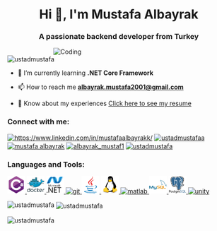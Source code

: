 
<h1 align="center">Hi 👋, I'm Mustafa Albayrak</h1>
<h3 align="center">A passionate backend developer from Turkey</h3>
<img align="right" alt = "Coding" width="400" src="https://media3.giphy.com/media/v1.Y2lkPTc5MGI3NjExenZ2ejJzd2owdzlnaXN3anVtZWVmdXptZTdodXdzM29vaHp2czdjeiZlcD12MV9pbnRlcm5hbF9naWZfYnlfaWQmY3Q9Zw/fByehYIrOIzO8XolJK/giphy.gif"> 


<p align="left"> <img src="https://komarev.com/ghpvc/?username=ustadmustafa&label=Profile%20views&color=0e75b6&style=flat" alt="ustadmustafa" /> </p>

- 🌱 I’m currently learning **.NET Core Framework**

- 📫 How to reach me **albayrak.mustafa2001@gmail.com**

- 📄 Know about my experiences [Click here to see my resume](https://drive.google.com/file/d/1jw25mvxkaSgCsGM-9NC1UtAyrKEavPz9/view?usp=drive_link)

<h3 align="left">Connect with me:</h3>
<p align="left">
<a href="https://www.linkedin.com/in/mustafaalbayrakk/" target="blank"><img align="center" src="https://raw.githubusercontent.com/rahuldkjain/github-profile-readme-generator/master/src/images/icons/Social/linked-in-alt.svg" alt="https://www.linkedin.com/in/mustafaalbayrakk/" height="30" width="40" /></a>
<a href="https://instagram.com/ustadmustafaa" target="blank"><img align="center" src="https://raw.githubusercontent.com/rahuldkjain/github-profile-readme-generator/master/src/images/icons/Social/instagram.svg" alt="ustadmustafaa" height="30" width="40" /></a>
<a href="https://www.youtube.com/channel/UC1yUbWoD0Lc6OYTq4QWv_AA" target="blank"><img align="center" src="https://raw.githubusercontent.com/rahuldkjain/github-profile-readme-generator/master/src/images/icons/Social/youtube.svg" alt="mustafa albayrak" height="30" width="40" /></a>
<a href="https://www.hackerrank.com/albayrak_mustaf1" target="blank"><img align="center" src="https://raw.githubusercontent.com/rahuldkjain/github-profile-readme-generator/master/src/images/icons/Social/hackerrank.svg" alt="albayrak_mustaf1" height="30" width="40" /></a>
<a href="https://discord.gg/ustadmustafa" target="blank"><img align="center" src="https://raw.githubusercontent.com/rahuldkjain/github-profile-readme-generator/master/src/images/icons/Social/discord.svg" alt="ustadmustafa" height="30" width="40" /></a>
</p>

<h3 align="left">Languages and Tools:</h3>
<p align="left">   <a href="https://www.w3schools.com/cs/" target="_blank" rel="noreferrer"> <img src="https://raw.githubusercontent.com/devicons/devicon/master/icons/csharp/csharp-original.svg" alt="csharp" width="40" height="40"/> </a> <a href="https://www.docker.com/" target="_blank" rel="noreferrer"> <img src="https://raw.githubusercontent.com/devicons/devicon/master/icons/docker/docker-original-wordmark.svg" alt="docker" width="40" height="40"/> </a> <a href="https://dotnet.microsoft.com/" target="_blank" rel="noreferrer"> <img src="https://raw.githubusercontent.com/devicons/devicon/master/icons/dot-net/dot-net-original-wordmark.svg" alt="dotnet" width="40" height="40"/> </a>   <a href="https://git-scm.com/" target="_blank" rel="noreferrer"> <img src="https://www.vectorlogo.zone/logos/git-scm/git-scm-icon.svg" alt="git" width="40" height="40"/> </a></a> <a href="https://www.java.com" target="_blank" rel="noreferrer"> <img src="https://raw.githubusercontent.com/devicons/devicon/master/icons/java/java-original.svg" alt="java" width="40" height="40"/> </a>  <a href="https://www.linux.org/" target="_blank" rel="noreferrer"> <img src="https://raw.githubusercontent.com/devicons/devicon/master/icons/linux/linux-original.svg" alt="linux" width="40" height="40"/> </a> <a href="https://www.mathworks.com/" target="_blank" rel="noreferrer"> <img src="https://upload.wikimedia.org/wikipedia/commons/2/21/Matlab_Logo.png" alt="matlab" width="40" height="40"/> </a> <a href="https://www.mysql.com/" target="_blank" rel="noreferrer"> <img src="https://raw.githubusercontent.com/devicons/devicon/master/icons/mysql/mysql-original-wordmark.svg" alt="mysql" width="40" height="40"/> </a> <a href="https://www.postgresql.org" target="_blank" rel="noreferrer"> <img src="https://raw.githubusercontent.com/devicons/devicon/master/icons/postgresql/postgresql-original-wordmark.svg" alt="postgresql" width="40" height="40"/> </a> </a> <a href="https://unity.com/" target="_blank" rel="noreferrer"> <img src="https://www.vectorlogo.zone/logos/unity3d/unity3d-icon.svg" alt="unity" width="40" height="40"/> </a> </p>

<p><img align="left" src="https://github-readme-stats.vercel.app/api/top-langs?username=ustadmustafa&show_icons=true&locale=en&layout=compact" alt="ustadmustafa" /></p>

<p>&nbsp;<img align="center" src="https://github-readme-stats.vercel.app/api?username=ustadmustafa&show_icons=true&locale=en" alt="ustadmustafa" /></p>

<p><img align="center" src="https://github-readme-streak-stats.herokuapp.com/?user=ustadmustafa&" alt="ustadmustafa" /></p>

